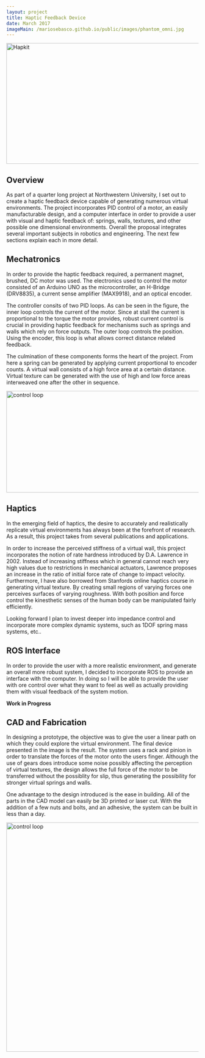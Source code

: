 ```yaml
---
layout: project
title: Haptic Feedback Device
date: March 2017
imageMain: /mariosebasco.github.io/public/images/phantom_omni.jpg
---
```


<img src="/mariosebasco.github.io/public/images/hapkit.jpg" alt="Hapkit" style="width:800px;height:316px;">

## Overview

   As part of a quarter long project at Northwestern University, I set out to create a haptic feedback device capable of generating numerous virtual environments. The project incorporates PID control of a motor, an easily manufacturable design, and a computer interface in order to provide a user with visual and haptic feedback of: springs, walls, textures, and other possible one dimensional environments. Overall the proposal integrates several important subjects in robotics and engineering. The next few sections explain each in more detail.

## Mechatronics

In order to provide the haptic feedback required, a permanent magnet, brushed, DC motor was used.
The electronics used to control the motor consisted of an Arduino UNO as the microcontroller, an H-Bridge (DRV8835), a current sense amplifier (MAX9918), and an optical encoder.

The controller consits of two PID loops. As can be seen in the figure, the inner loop controls the current of the motor. Since at stall the current is proportional to the torque the motor provides, robust current control is crucial in providing haptic feedback for mechanisms such as springs and walls which rely on force outputs. The outer loop controls the position. Using the encoder, this loop is what allows correct distance related feedback.

The culmination of these components forms the heart of the project. From here a spring can be generated by applying current proportional to encoder counts. A virtual wall consists of a high force area at a certain distance. Virtual texture can be generated with the use of high and low force areas interweaved one after the other in sequence.

<img src="/mariosebasco.github.io/public/images/controlLoop.png" alt="control loop" style="width:800px;height:266px;">

## Haptics

In the emerging field of haptics, the desire to accurately and realistically replicate virtual environments has always been at the forefront of research. As a result, this project takes from several publications and applications.

In order to increase the perceived stiffness of a virtual wall, this project incorporates the notion of rate hardness introduced by D.A. Lawrence in 2002. Instead of increasing stiffness which in general cannot reach very high values due to restrictions in  mechanical actuators, Lawrence proposes an increase in the ratio of initial force rate of change to impact velocity. Furthermore, I have also borrowed from Stanfords online haptics course in generating virtual texture. By creating small regions of varying forces one perceives surfaces of varying roughness. With both position and force control the kinesthetic senses of the human body can be manipulated fairly efficiently. 

Looking forward I plan to invest deeper into impedance control and incorporate more complex dynamic systems, such as 1DOF spring mass systems, etc..


## ROS Interface

In order to provide the user with a more realistic environment, and generate an overall more robust system, I decided to incorporate ROS to provide an interface with the computer. In doing so I will be able to provide the user with ore control over what they want to feel as well as actually providing them with visual feedback of the system motion.

**Work in Progress**

## CAD and Fabrication

In designing a prototype, the objective was to give the user a linear path on which they could explore the virtual environment. The final device presented in the image is the result. The system uses a rack and pinion in order to translate the forces of the motor onto the users finger. Although the use of gears does introduce some noise possibly affecting the perception of virtual textures, the design allows the full force of the motor to be transferred without the possiblity for slip, thus generating the possibility for stronger virtual springs and walls.

One advantage to the design introduced is the ease in building. All of the parts in the CAD model can easily be 3D printed or laser cut. With the addition of a few nuts and bolts, and an adhesive, the system can be built in less than a day.

<img src="/mariosebasco.github.io/public/images/haptic_device.png" alt="control loop" style="width:800px;height:600px;">